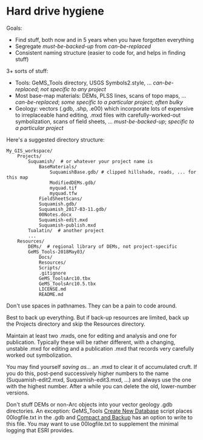 # Hard drive hygiene
Goals:

- Find stuff, both now and in 5 years when you have forgotten everything
- Segregate *must-be-backed-up* from *can-be-replaced*
- Consistent naming structure (easier to code for, and helps in finding stuff)

3+ sorts of stuff:

- Tools: GeMS_Tools directory, USGS Symbols2.style, ... *can-be-replaced*; *not specific to any project*
- Most base-map materials: DEMs, PLSS lines, scans of topo maps, ...  *can-be-replaced*; *some specific to a particular project*; *often bulky*
- Geology: vectors (.gdb, .shp, .e00) which incorporate lots of expensive to irreplaceable hand editing, .mxd files with carefully-worked-out symbolization, scans of field sheets, ...  *must-be-backed-up*; *specific to a particular project*

Here's a suggested directory structure:

```
My_GIS_workspace/
	Projects/
		Suquamish/  # or whatever your project name is
			BaseMaterials/
				SuquamishBase.gdb/ # clipped hillshade, roads, ... for this map
				ModifiedDEMs.gdb/
				myquad.tif
				myquad.tfw
			FieldSheetScans/
			Suquamish.gdb/
			Suquamish_2017-03-11.gdb/
			00Notes.docx
			Suquamish-edit.mxd
			Suquamish-publish.mxd
		Tualatin/  # another project
		...
	Resources/
		DEMs/  # regional library of DEMs, not project-specific
		GeMS_Tools-2018May03/
			Docs/
			Resources/
			Scripts/
			.gitignore
			GeMS_ToolsArc10.tbx
			GeMS_ToolsArc10.5.tbx
			LICENSE.md
			README.md	
```

Don't use spaces in pathnames. They can be a pain to code around. 

Best to back up everything. But if back-up resources are limited, back up the Projects directory and skip the Resources directory. 

Maintain at least two .mxds, one for editing and analysis and one for publication.  Typically these will be rather different, with a changing,  unstable .mxd for editing and a publication .mxd that records very carefully worked out symbolization.  

You may find yourself *saving as...* an .mxd to clear it of accumulated cruft. If you do this, post-pend successively higher numbers to the name (Suquamish-edit2.mxd, Suquamish-edit3.mxd, ...) and always use the one with the highest number. After a while you can delete the old, lower-number versions.

Don't stuff DEMs or non-Arc objects into your vector geology .gdb directories. An exception: GeMS_Tools [Create New Database](https://github.com/usgs/GeMS_Tools/wiki/GeMS_ToolsDocumentation#create-new-database) script places 00logfile.txt in the .gdb and [Compact and Backup](https://github.com/usgs/GeMS_Tools/wiki/GeMS_ToolsDocumentation#compact-and-backup) has an option to write to this file. You may want to use 00logfile.txt to supplement the minimal logging that ESRI provides. 

